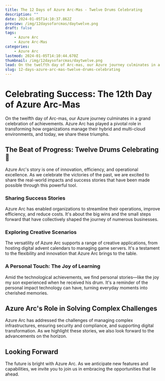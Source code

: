 ```yaml
---
title: The 12 Days of Azure Arc-Mas - Twelve Drums Celebrating
description: ""
date: 2024-01-05T14:10:37.862Z
preview: /img/12daysofarcmas/daytwelve.png
draft: false
tags:
    - Azure Arc
    - Azure Arc-Mas
categories:
    - Azure Arc
lastmod: 2024-01-05T14:10:44.670Z
thumbnail: /img/12daysofarcmas/daytwelve.png
lead: On the twelfth day of Arc-mas, our Azure journey culminates in a grand celebration of achievements. Azure Arc has played a pivotal role in transforming how organizations manage their hybrid and multi-cloud environments, and today, we share these triumphs.
slug: 12-days-azure-arc-mas-twelve-drums-celebrating
---
```


# Celebrating Success: The 12th Day of Azure Arc-Mas

On the twelfth day of Arc-mas, our Azure journey culminates in a grand celebration of achievements. Azure Arc has played a pivotal role in transforming how organizations manage their hybrid and multi-cloud environments, and today, we share these triumphs.

## The Beat of Progress: Twelve Drums Celebrating 🥁

Azure Arc's story is one of innovation, efficiency, and operational excellence. As we celebrate the victories of the past, we are excited to share the real-world impacts and success stories that have been made possible through this powerful tool.

### **Sharing Success Stories**

Azure Arc has enabled organizations to streamline their operations, improve efficiency, and reduce costs. It's about the big wins and the small steps forward that have collectively shaped the journey of numerous businesses.

### **Exploring Creative Scenarios**

The versatility of Azure Arc supports a range of creative applications, from hosting digital advent calendars to managing game servers. It's a testament to the flexibility and innovation that Azure Arc brings to the table.

### **A Personal Touch: The Joy of Learning**

Amid the technological achievements, we find personal stories—like the joy my son experienced when he received his drum. It's a reminder of the personal impact technology can have, turning everyday moments into cherished memories.

## Azure Arc's Role in Solving Complex Challenges

Azure Arc has addressed the challenges of managing complex infrastructures, ensuring security and compliance, and supporting digital transformation. As we highlight these stories, we also look forward to the advancements on the horizon.

## **Looking Forward**

The future is bright with Azure Arc. As we anticipate new features and capabilities, we invite you to join us in embracing the opportunities that lie ahead.

